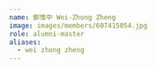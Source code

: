 ```yaml
---
name: 鄭惟中 Wei-Zhong Zheng 
image: images/members/607415054.jpg 
role: alumni-master
aliases:
  - wei zhong zheng
---
```

